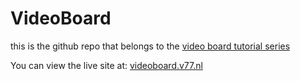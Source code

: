 # VideoBoard

this is the github repo that belongs to the [video board tutorial series](https://www.youtube.com/watch?v=qbrjM7fawkM&list=PLeZmuYT0mSPPz3biItJuntAe8s2Xp7Jke)

You can view the live site at: [videoboard.v77.nl](https://videoboard.v77.nl)
